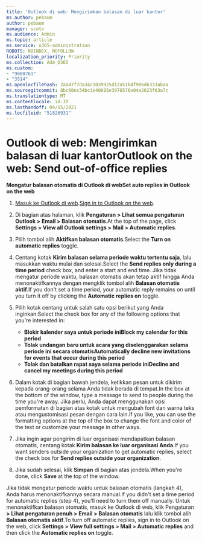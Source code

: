 ```yaml
---
title: 'Outlook di web: Mengirimkan balasan di luar kantor'
ms.author: pebaum
author: pebaum
manager: scotv
ms.audience: Admin
ms.topic: article
ms.service: o365-administration
ROBOTS: NOINDEX, NOFOLLOW
localization_priority: Priority
ms.collection: Adm_O365
ms.custom:
- "9000761"
- "3514"
ms.openlocfilehash: 2aa47f7da34c1039925d12a51b4f906d6333abaa
ms.sourcegitcommit: 8bc60ec34bc1e40685e3976576e04a2623f63a7c
ms.translationtype: MT
ms.contentlocale: id-ID
ms.lasthandoff: 04/15/2021
ms.locfileid: "51826931"
---
```

# <a name="outlook-on-the-web-send-out-of-office-replies"></a><span data-ttu-id="68714-102">Outlook di web: Mengirimkan balasan di luar kantor</span><span class="sxs-lookup"><span data-stu-id="68714-102">Outlook on the web: Send out-of-office replies</span></span>

<span data-ttu-id="68714-103">**Mengatur balasan otomatis di Outlook di web**</span><span class="sxs-lookup"><span data-stu-id="68714-103">**Set auto replies in Outlook on the web**</span></span>

1. <span data-ttu-id="68714-104">[Masuk ke Outlook di web](https://support.office.com/article/how-to-sign-in-to-outlook-on-the-web-763fab4d-0138-4814-b450-37fc286bcb79).</span><span class="sxs-lookup"><span data-stu-id="68714-104">[Sign in to Outlook on the web](https://support.office.com/article/how-to-sign-in-to-outlook-on-the-web-763fab4d-0138-4814-b450-37fc286bcb79).</span></span>

2. <span data-ttu-id="68714-105">Di bagian atas halaman, klik **Pengaturan > Lihat semua pengaturan Outlook > Email > Balasan otomatis**.</span><span class="sxs-lookup"><span data-stu-id="68714-105">At the top of the page, click **Settings > View all Outlook settings > Mail > Automatic replies**.</span></span>

3. <span data-ttu-id="68714-106">Pilih tombol alih **Aktifkan balasan otomatis**.</span><span class="sxs-lookup"><span data-stu-id="68714-106">Select the **Turn on automatic replies** toggle.</span></span>

4. <span data-ttu-id="68714-107">Centang kotak **Kirim balasan selama periode waktu tertentu saja**, lalu masukkan waktu mulai dan selesai.</span><span class="sxs-lookup"><span data-stu-id="68714-107">Select the **Send replies only during a time period** check box, and enter a start and end time.</span></span> <span data-ttu-id="68714-108">Jika tidak mengatur periode waktu, balasan otomatis akan tetap aktif hingga Anda menonaktifkannya dengan mengklik tombol alih **Balasan otomatis aktif**.</span><span class="sxs-lookup"><span data-stu-id="68714-108">If you don't set a time period, your automatic reply remains on until you turn it off by clicking the **Automatic replies on** toggle.</span></span>

5. <span data-ttu-id="68714-109">Pilih kotak centang untuk salah satu opsi berikut yang Anda inginkan:</span><span class="sxs-lookup"><span data-stu-id="68714-109">Select the check box for any of the following options that you're interested in:</span></span>
    - <span data-ttu-id="68714-110">**Blokir kalender saya untuk periode ini**</span><span class="sxs-lookup"><span data-stu-id="68714-110">**Block my calendar for this period**</span></span>
    - <span data-ttu-id="68714-111">**Tolak undangan baru untuk acara yang diselenggarakan selama periode ini secara otomatis**</span><span class="sxs-lookup"><span data-stu-id="68714-111">**Automatically decline new invitations for events that occur during this period**</span></span>
    - <span data-ttu-id="68714-112">**Tolak dan batalkan rapat saya selama periode ini**</span><span class="sxs-lookup"><span data-stu-id="68714-112">**Decline and cancel my meetings during this period**</span></span>

6. <span data-ttu-id="68714-113">Dalam kotak di bagian bawah jendela, ketikkan pesan untuk dikirim kepada orang-orang selama Anda tidak berada di tempat.</span><span class="sxs-lookup"><span data-stu-id="68714-113">In the box at the bottom of the window, type a message to send to people during the time you're away.</span></span> <span data-ttu-id="68714-114">Jika perlu, Anda dapat menggunakan opsi pemformatan di bagian atas kotak untuk mengubah font dan warna teks atau mengustomisasi pesan dengan cara lain.</span><span class="sxs-lookup"><span data-stu-id="68714-114">If you like, you can use the formatting options at the top of the box to change the font and color of the text or customize your message in other ways.</span></span>

7. <span data-ttu-id="68714-115">Jika ingin agar pengirim di luar organisasi mendapatkan balasan otomatis, centang kotak **Kirim balasan ke luar organisasi Anda**.</span><span class="sxs-lookup"><span data-stu-id="68714-115">If you want senders outside your organization to get automatic replies, select the check box for **Send replies outside your organization**.</span></span>

8. <span data-ttu-id="68714-116">Jika sudah selesai, klik **Simpan** di bagian atas jendela.</span><span class="sxs-lookup"><span data-stu-id="68714-116">When you're done, click **Save** at the top of the window.</span></span>

<span data-ttu-id="68714-117">Jika tidak mengatur periode waktu untuk balasan otomatis (langkah 4), Anda harus menonaktifkannya secara manual.</span><span class="sxs-lookup"><span data-stu-id="68714-117">If you didn't set a time period for automatic replies (step 4), you'll need to turn them off manually.</span></span> <span data-ttu-id="68714-118">Untuk menonaktifkan balasan otomatis, masuk ke Outlook di web, klik Pengaturan **> Lihat pengaturan penuh > Email > Balasan otomatis** lalu klik tombol alih **Balasan otomatis aktif**.</span><span class="sxs-lookup"><span data-stu-id="68714-118">To turn off automatic replies, sign in to Outlook on the web, click **Settings > View full settings > Mail > Automatic replies** and then click the **Automatic replies on** toggle.</span></span>
